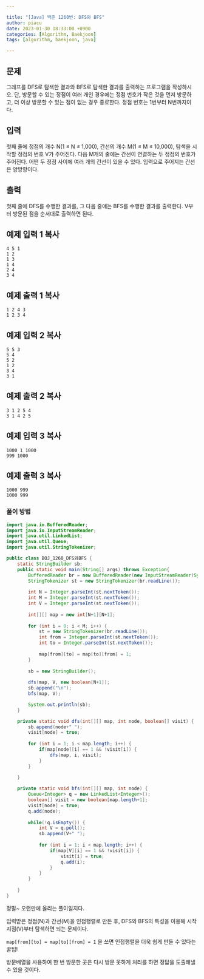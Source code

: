 ```yaml
---

title: "[Java] 백준 1260번: DFS와 BFS"
author: piacu
date: 2023-01-30 18:33:00 +0900
categories: [Algorithm, Baekjoon]
tags: [algorithm, baekjoon, java]

---
```


## 문제

그래프를 DFS로 탐색한 결과와 BFS로 탐색한 결과를 출력하는 프로그램을 작성하시오. 단, 방문할 수 있는 정점이 여러 개인 경우에는 정점 번호가 작은 것을 먼저 방문하고, 더 이상 방문할 수 있는 점이 없는 경우 종료한다. 정점 번호는 1번부터 N번까지이다.

## 입력

첫째 줄에 정점의 개수 N(1 ≤ N ≤ 1,000), 간선의 개수 M(1 ≤ M ≤ 10,000), 탐색을 시작할 정점의 번호 V가 주어진다. 다음 M개의 줄에는 간선이 연결하는 두 정점의 번호가 주어진다. 어떤 두 정점 사이에 여러 개의 간선이 있을 수 있다. 입력으로 주어지는 간선은 양방향이다.

## 출력

첫째 줄에 DFS를 수행한 결과를, 그 다음 줄에는 BFS를 수행한 결과를 출력한다. V부터 방문된 점을 순서대로 출력하면 된다.

## 예제 입력 1 복사

```
4 5 1
1 2
1 3
1 4
2 4
3 4
```

## 예제 출력 1 복사

```
1 2 4 3
1 2 3 4
```

## 예제 입력 2 복사

```
5 5 3
5 4
5 2
1 2
3 4
3 1
```

## 예제 출력 2 복사

```
3 1 2 5 4
3 1 4 2 5
```

## 예제 입력 3 복사

```
1000 1 1000
999 1000
```

## 예제 출력 3 복사

```
1000 999
1000 999
```

### 풀이 방법

```java
import java.io.BufferedReader;
import java.io.InputStreamReader;
import java.util.LinkedList;
import java.util.Queue;
import java.util.StringTokenizer;

public class BOJ_1260_DFS와BFS {
	static StringBuilder sb;
	public static void main(String[] args) throws Exception{
		BufferedReader br = new BufferedReader(new InputStreamReader(System.in));
		StringTokenizer st = new StringTokenizer(br.readLine());
		
		int N = Integer.parseInt(st.nextToken());
		int M = Integer.parseInt(st.nextToken());
		int V = Integer.parseInt(st.nextToken());
		
		int[][] map = new int[N+1][N+1];
		
		for (int i = 0; i < M; i++) {
			st = new StringTokenizer(br.readLine());
			int from = Integer.parseInt(st.nextToken());
			int to = Integer.parseInt(st.nextToken());
			
			map[from][to] = map[to][from] = 1;
		}
		
		sb = new StringBuilder();
		
		dfs(map, V, new boolean[N+1]);
		sb.append("\n");
		bfs(map, V);

		System.out.println(sb);
	}

	private static void dfs(int[][] map, int node, boolean[] visit) {
		sb.append(node+" ");
		visit[node] = true;
		
		for (int i = 1; i < map.length; i++) {
			if(map[node][i] == 1 && !visit[i]) {
				dfs(map, i, visit);
			}
		}
		
	}

	private static void bfs(int[][] map, int node) {
		Queue<Integer> q = new LinkedList<Integer>();
		boolean[] visit = new boolean[map.length+1];
		visit[node] = true;
		q.add(node);
		
		while(!q.isEmpty()) {
			int V = q.poll();
			sb.append(V+" ");
			
			for (int i = 1; i < map.length; i++) {
				if(map[V][i] == 1 && !visit[i]) {
					visit[i] = true;
					q.add(i);
				}
			}
		}
		
	}
}
```

정말~ 오랜만에 올리는 풀이일지다.

입력받은 정점(N)과 간선(M)을 인접행렬로 만든 후, DFS와 BFS의 특성을 이용해 시작지점(V)부터 탐색하면 되는 문제이다.

`map[from][to] = map[to][from] = 1` 을 쓰면 인접행렬을 더욱 쉽게 만들 수 있다는 꿀팁!

방문배열을 사용하여 한 번 방문한 곳은 다시 방문 못하게 처리를 하면 정답을 도출해낼 수 있을 것이다.
